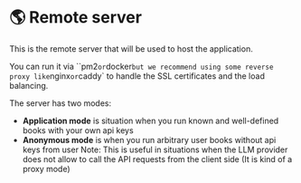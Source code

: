 # 🌎 Remote server

This is the remote server that will be used to host the application.

You can run it via ``pm2` or `docker` but we recommend using some reverse proxy like `nginx` or `caddy` to handle the SSL certificates and the load balancing.

The server has two modes:

-   **Application mode** is situation when you run known and well-defined books with your own api keys
-   **Anonymous mode** is when you run arbitrary user books without api keys from user
    Note: This is useful in situations when the LLM provider does not allow to call the API requests from the client side (It is kind of a proxy mode)
